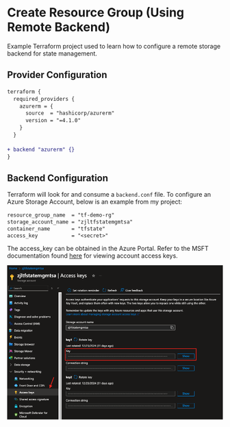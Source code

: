 # Create Resource Group (Using Remote Backend)

Example Terraform project used to learn how to configure a remote storage backend for state management.

## Provider Configuration

```diff
terraform {
  required_providers {
    azurerm = {
      source  = "hashicorp/azurerm"
      version = "=4.1.0"
    }
  }

+ backend "azurerm" {}
}
```

## Backend Configuration

Terraform will look for and consume a `backend.conf` file. To configure an Azure Storage Account, below is an example from my project:

```
resource_group_name  = "tf-demo-rg"
storage_account_name = "zjltfstatemgmtsa"
container_name       = "tfstate"
access_key           = "<secret>"
```

The access_key can be obtained in the Azure Portal. Refer to the MSFT documentation found [here](https://learn.microsoft.com/en-us/azure/storage/common/storage-account-keys-manage?tabs=azure-portal#view-account-access-keys) for viewing account access keys.

![Find Azure Storage Account Key](../.attachments/az_storage_key.png)